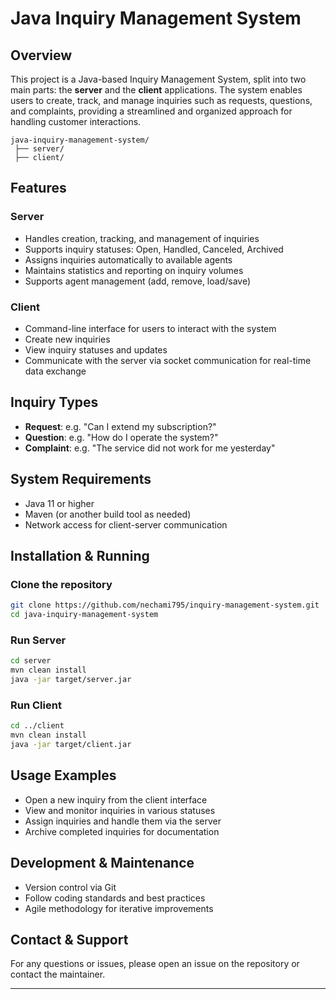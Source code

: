 
# Java Inquiry Management System

## Overview
This project is a Java-based Inquiry Management System, split into two main parts: the **server** and the **client** applications. The system enables users to create, track, and manage inquiries such as requests, questions, and complaints, providing a streamlined and organized approach for handling customer interactions.

```
java-inquiry-management-system/
 ├── server/
 ├── client/
```

## Features

### Server
- Handles creation, tracking, and management of inquiries
- Supports inquiry statuses: Open, Handled, Canceled, Archived
- Assigns inquiries automatically to available agents
- Maintains statistics and reporting on inquiry volumes
- Supports agent management (add, remove, load/save)

### Client
- Command-line interface for users to interact with the system
- Create new inquiries
- View inquiry statuses and updates
- Communicate with the server via socket communication for real-time data exchange

## Inquiry Types
- **Request**: e.g. "Can I extend my subscription?"
- **Question**: e.g. "How do I operate the system?"
- **Complaint**: e.g. "The service did not work for me yesterday"

## System Requirements
- Java 11 or higher
- Maven (or another build tool as needed)
- Network access for client-server communication

## Installation & Running

### Clone the repository
```bash
git clone https://github.com/nechami795/inquiry-management-system.git
cd java-inquiry-management-system
```

### Run Server
```bash
cd server
mvn clean install
java -jar target/server.jar
```

### Run Client
```bash
cd ../client
mvn clean install
java -jar target/client.jar
```

## Usage Examples
- Open a new inquiry from the client interface
- View and monitor inquiries in various statuses
- Assign inquiries and handle them via the server
- Archive completed inquiries for documentation

## Development & Maintenance
- Version control via Git
- Follow coding standards and best practices
- Agile methodology for iterative improvements

## Contact & Support
For any questions or issues, please open an issue on the repository or contact the maintainer.

---
